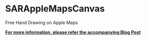 # SARAppleMapsCanvas
Free Hand Drawing on Apple Maps

**[For more information, please refer the accompanying Blog Post](https://saru2020.blogspot.com/2018/04/free-hand-drawing-on-apple-maps.html)**<br/>

